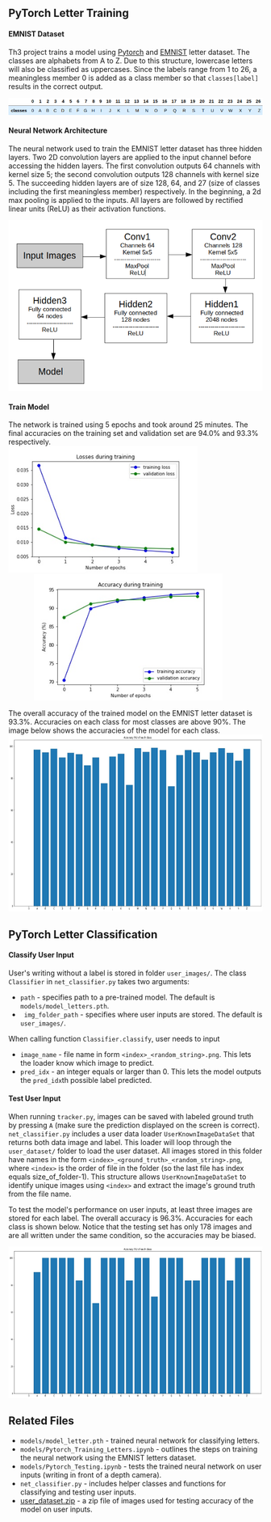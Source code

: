## PyTorch Letter Training
#### EMNIST Dataset
Th3 project trains a model using [Pytorch](https://pytorch.org/) and [EMNIST](https://arxiv.org/abs/1702.05373) letter dataset. The classes are alphabets from A to Z. Due to this structure, lowercase letters will also be classified as uppercases. Since the labels range from 1 to 26, a meaningless member 0 is added as a class member so that `classes[label]` results in the correct output.    

![class_labels](../demo/class_labels.png)  

#### Neural Network Architecture
The neural network used to train the EMNIST letter dataset has three hidden layers. Two 2D convolution layers are applied to the input channel before accessing the hidden layers. The first convolution outputs 64 channels with kernel size 5; the second convolution outputs 128 channels with kernel size 5. The succeeding hidden layers are of size 128, 64, and 27 (size of classes including the first meaningless member) respectively. In the beginning, a 2d max pooling is applied to the inputs. All layers are followed by rectified linear units (ReLU) as their activation functions.

![nn_architecture](../demo/nn_architecture.png)

#### Train Model
The network is trained using 5 epochs and took around 25 minutes. The final accuracies on the training set and validation set are 94.0% and 93.3% respectively.    
<img src="../demo/training_loss.jpg" height="250" alt="training_loss" >   <img src="../demo/training_acc.jpg" height="250" alt="training_acc" style="margin-left:50px">

The overall accuracy of the trained model on the EMNIST letter dataset is 93.3%. Accuracies on each class for most classes are above 90%. The image below shows the accuracies of the model for each class. 
<img src="../demo/test_acc.jpg" height="350" alt="test_acc">  



## PyTorch Letter Classification
#### Classify User Input
User's writing without a label is stored in folder `user_images/`. The class `Classifier` in `net_classifier.py` takes two arguments:
- `path` - specifies path to a pre-trained model. The default is `models/model_letters.pth`. 
- ` img_folder_path` - specifies where user inputs are stored. The default is `user_images/`.   

When calling function `Classifier.classify`, user needs to input
- `image_name` - file name in form `<index>_<random_string>.png`. This lets the loader know which image to predict. 
- `pred_idx` - an integer equals or larger than 0. This lets the model outputs the `pred_idx`th possible label predicted.

#### Test User Input
When running `tracker.py`, images can be saved with labeled ground truth by pressing `A` (make sure the prediction displayed on the screen is correct). `net_classifier.py` includes a user data loader `UserKnownImageDataSet` that returns both data image and label. This loader will loop through the `user_dataset/` folder to load the user dataset. All images stored in this folder have names in the form `<index>_<ground_truth>_<random_string>.png`, where `<index>` is the order of file in the folder (so the last file has index equals size_of_folder-1). This structure allows `UserKnownImageDataSet` to identify unique images using `<index>` and extract the image's ground truth from the file name.  

To test the model's performance on user inputs, at least three images are stored for each label. The overall accuracy is 96.3%. Accuracies for each class is shown below. Notice that the testing set has only 178 images and are all written under the same condition, so the accuracies may be biased.    

<img src="../demo/user_input_test.jpg" height="300" alt="user_input_test"> 

## Related Files
- `models/model_letter.pth` - trained neural network for classifying letters.
- `models/Pytorch_Training_Letters.ipynb` - outlines the steps on training the neural network using the EMNIST letters dataset.   
- `models/Pytorch_Testing.ipynb` - tests the trained neural network on user inputs (writing in front of a depth camera).
- `net_classifier.py` - includes helper classes and functions for classifying and testing user inputs.
- [user_dataset.zip](https://drive.google.com/file/d/1Rhdzq3cQDivl3OSlLLYgq3ii3eXRylLw/view?usp=sharing) - a zip file of images used for testing accuracy of the model on user inputs.